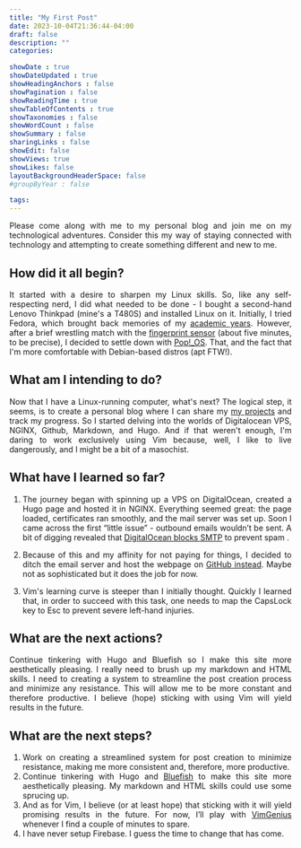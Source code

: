 ```yaml
---
title: "My First Post"
date: 2023-10-04T21:36:44-04:00
draft: false 
description: ""
categories:

showDate : true
showDateUpdated : true
showHeadingAnchors : false
showPagination : false
showReadingTime : true
showTableOfContents : true
showTaxonomies : false 
showWordCount : false
showSummary : false
sharingLinks : false
showEdit: false
showViews: true
showLikes: false
layoutBackgroundHeaderSpace: false
#groupByYear : false

tags:
---
```


<div style="text-align: justify">

Please come along with me to my personal blog and join me on my technological adventures. Consider this my way of staying connected with technology and attempting to create something different and new to me.

## How did it all begin?

It started with a desire to sharpen my Linux skills. So, like any self-respecting nerd, I did what needed to be done - I bought a second-hand Lenovo Thinkpad (mine's a T480S) and installed Linux on it. Initially, I tried Fedora, which brought back memories of my [academic years](https://carlosrd.dev/about/#academic-education). However, after a brief wrestling match with the [fingerprint sensor](https://gist.github.com/borcean/f32c47f6cc52cee33dfc2265ce63f777) (about five minutes, to be precise), I decided to settle down with [Pop!\_OS](https://pop.system76.com/). That, and the fact that I'm more comfortable with Debian-based distros (apt FTW!).

## What am I intending to do?

Now that I have a Linux-running computer, what's next? The logical step, it seems, is to create a personal blog where I can share my [my projects](/projects/) and track my progress. So I started delving into the worlds of Digitalocean VPS, NGINX, Github, Markdown, and Hugo. And if that weren't enough, I'm daring to work exclusively using Vim because, well, I like to live dangerously, and I might be a bit of a masochist.

## What have I learned so far?

1. The journey began with spinning up a VPS on DigitalOcean, created a Hugo page and hosted it in NGINX. Everything seemed great: the page loaded, certificates ran smoothly, and the mail server was set up. Soon I came across the first “little issue” - outbound emails wouldn’t be sent. A bit of digging revealed that [DigitalOcean blocks SMTP](https://docs.digitalocean.com/support/why-is-smtp-blocked/) to prevent spam .

2. Because of this and my affinity for not paying for things, I decided to ditch the email server and host the webpage on [GitHub instead](https://gohugo.io/hosting-and-deployment/hosting-on-github/). Maybe not as sophisticated but it does the job for now. 
3. Vim's learning curve is steeper than I initially thought. Quickly I learned that, in order to succeed with this task, one needs to map the CapsLock key to Esc to prevent severe left-hand injuries.

## What are the next actions? 

Continue tinkering with Hugo and Bluefish so I make this site more aesthetically pleasing. I really need to brush up my markdown and HTML skills. 
I need to creating a system to streamline the post creation process and minimize any resistance. This will allow me to be more constant and therefore productive. 
I believe (hope) sticking with using Vim will yield results in the future. 

## What are the next steps?

1. Work on creating a streamlined system for post creation to minimize resistance, making me more consistent and, therefore, more productive. 
2. Continue tinkering with Hugo and [Bluefish](https://blowfish.page/docs/) to make this site more aesthetically pleasing. My markdown and HTML skills could use some sprucing up. 
3. And as for Vim, I believe (or at least hope) that sticking with it will yield promising results in the future. For now, I’ll play with [VimGenius](http://www.vimgenius.com/) whenever I find a couple of minutes to spare.
4. I have never setup Firebase. I guess the time to change that has come. </div>
